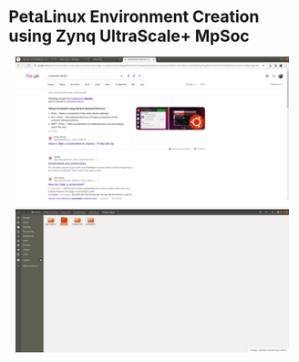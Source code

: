 # PetaLinux Environment Creation using Zynq UltraScale+ MpSoc

<p align="center"><img src="medium/Screenshot from 2024-01-28 10-03-12.png" width="480"\></p> 

<p align="center"><img src="medium/Screenshot from 2024-01-28 10-04-52.png" width="480"\></p>